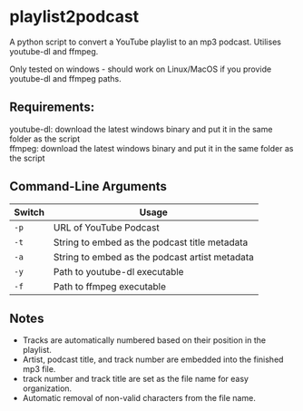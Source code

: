 # playlist2podcast

A python script to convert a YouTube playlist to an mp3 podcast. Utilises youtube-dl and ffmpeg.

Only tested on windows - should work on Linux/MacOS if you provide youtube-dl and ffmpeg paths.

## Requirements:

youtube-dl: download the latest windows binary and put it in the same folder as the script  
ffmpeg: download the latest windows binary and put it in the same folder as the script  

## Command-Line Arguments

| Switch    | Usage                                             |
|-          |-                                                  |
| `-p`      | URL of YouTube Podcast                            |
| `-t`      | String to embed as the podcast title metadata     |
| `-a`      | String to embed as the podcast artist metadata    |
| `-y`      | Path to youtube-dl executable                     |
| `-f`      | Path to ffmpeg executable                         |

## Notes

* Tracks are automatically numbered based on their position in the playlist.
* Artist, podcast title, and track number are embedded into the finished mp3 file.
* track number and track title are set as the file name for easy organization.
* Automatic removal of non-valid characters from the file name.